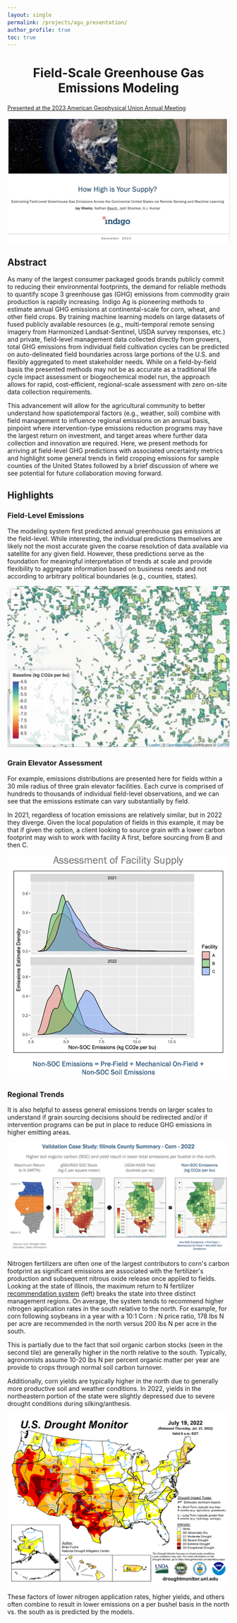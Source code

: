 ```yaml
---
layout: single
permalink: /projects/agu_presentation/
author_profile: true
toc: true
---
```


<h1 align="center"> Field-Scale Greenhouse Gas <br> Emissions Modeling </h1>

[<span style="font-size:0.9em;">Presented at the 2023 American Geophysical Union Annual Meeting</span>](https://agu.confex.com/agu/fm23/meetingapp.cgi/Paper/1395322)

<p align="center">
    <a href="/images/agu_2023/agu_2023_title_slide.jpg">
        <kbd>
            <img src="/images/agu_2023/agu_2023_title_slide.jpg">
        </kbd>
    </a>
</p>



## Abstract 
As many of the largest consumer packaged goods brands publicly commit to reducing their environmental footprints, the demand for reliable methods to quantify scope 3 greenhouse gas (GHG) emissions from commodity grain production is rapidly increasing. Indigo Ag is pioneering methods to estimate annual GHG emissions at continental-scale for corn, wheat, and other field crops. By training machine learning models on large datasets of fused publicly available resources (e.g., multi-temporal remote sensing imagery from Harmonized Landsat-Sentinel, USDA survey responses, etc.) and private, field-level management data collected directly from growers, total GHG emissions from individual field cultivation cycles can be predicted on auto-delineated field boundaries across large portions of the U.S. and flexibly aggregated to meet stakeholder needs. While on a field-by-field basis the presented methods may not be as accurate as a traditional life cycle impact assessment or biogeochemical model run, the approach allows for rapid, cost-efficient, regional-scale assessment with zero on-site data collection requirements.

This advancement will allow for the agricultural community to better understand how spatiotemporal factors (e.g., weather, soil) combine with field management to influence regional emissions on an annual basis, pinpoint where intervention-type emissions reduction programs may have the largest return on investment, and target areas where further data collection and innovation are required. Here, we present methods for arriving at field-level GHG predictions with associated uncertainty metrics and highlight some general trends in field cropping emissions for sample counties of the United States followed by a brief discussion of where we see potential for future collaboration moving forward.

## Highlights

### Field-Level Emissions

The modeling system first predicted annual greenhouse gas emissions at the field-level. While interesting, the individual predictions themselves are likely not the most accurate given the coarse resolution of data available via satellite for any given field. However, these predictions serve as the foundation for meaningful interpretation of trends at scale and provide flexibility to aggregate information based on business needs and not according to arbitrary political boundaries (e.g., counties, states).

<p align="center">
    <a href="/images/agu_2023/agu_2023_field_emissions.png">
        <kbd>
            <img src="/images/agu_2023/agu_2023_field_emissions.png">
        </kbd>
    </a>
</p>

### Grain Elevator Assessment

For example, emissions distributions are presented here for fields within a 30 mile radius of three grain elevator facilities. Each curve is comprised of hundreds to thousands of individual field-level observations, and we can see that the emissions estimate can vary substantially by field. 

In 2021, regardless of location emissions are relatively similar, but in 2022 they diverge. Given the local population of fields in this example, it may be that if given the option, a client looking to source grain with a lower carbon footprint may wish to work with facility A first, before sourcing from B and then C. 


<p align="center">
    <a href="/images/agu_2023/agu_2023_facility_emissions.png">
        <kbd>
            <img src="/images/agu_2023/agu_2023_facility_emissions.png">
        </kbd>
    </a>
</p>

### Regional Trends

It is also helpful to assess general emissions trends on larger scales to understand if grain sourcing decisions should be redirected and/or if intervention programs can be put in place to reduce GHG emissions in higher emitting areas.

<p align="center">
    <a href="/images/agu_2023/agu_2023_il.png">
        <kbd>
            <img src="/images/agu_2023/agu_2023_il.png">
        </kbd>
    </a>
</p>

Nitrogen fertilizers are often one of the largest contributors to corn's carbon footprint as significant emissions are associated with the fertilizer's production and subsequent nitrous oxide release once applied to fields. Looking at the state of Illinois, the maximum return to N fertilizer [recommendation system](https://www.cornnratecalc.org/) (left) breaks the state into three distinct management regions. On average, the system tends to recommend higher nitrogen application rates in the south relative to the north. For example, for corn following soybeans in a year with a 10:1 Corn : N price ratio, 178 lbs N per acre are recommended in the north versus 200 lbs N per acre in the south. 

This is partially due to the fact that soil organic carbon stocks (seen in the second tile) are generally higher in the north relative to the south. Typically, agronomists assume 10-20 lbs N per percent organic matter per year are provide to crops through normal soil carbon turnover. 

Additionally, corn yields are typically higher in the north due to generally more productive soil and weather conditions. In 2022, yields in the northeastern portion of the state were slightly depressed due to severe drought conditions during silking/anthesis.

<p align="center">
    <a href="/images/agu_2023/agu_2023_drought_map.png">
        <kbd>
            <img src="/images/agu_2023/agu_2023_drought_map.png">
        </kbd>
    </a>
</p>

These factors of lower nitrogen application rates, higher yields, and others often combine to result in lower emissions on a per bushel basis in the north vs. the south as is predicted by the models.




